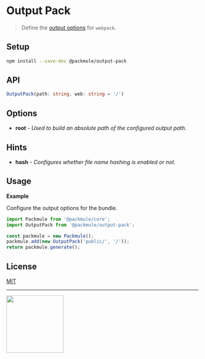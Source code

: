 # Output Pack

> Define the [output options](https://webpack.js.org/configuration/output/) for `webpack`.

## Setup

```bash
npm install --save-dev @packmule/output-pack
```

## API

```ts
OutputPack(path: string, web: string = '/')
```

## Options

-   **root** - _Used to build an absolute path of the configured output path._

## Hints

-   **hash** - _Configures whether file name hashing is enabled or not._

## Usage

**Example**

Configure the output options for the bundle.

```ts
import Packmule from '@packmule/core';
import OutputPack from '@packmule/output-pack';

const packmule = new Packmule();
packmule.add(new OutputPack('public/', '/'));
return packmule.generate();
```

## License

[MIT](https://choosealicense.com/licenses/mit/)

---

[<img src="https://www.pixelart.at/fileadmin/images/logo-new/logo.svg" width="150">](https://www.pixelart.at/)
